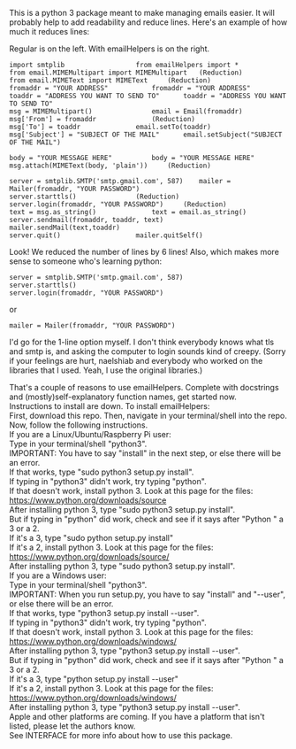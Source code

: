 This is a python 3 package meant to make managing emails easier.
It will probably help to add readability and reduce lines. Here's an example of how much it reduces lines:

Regular is on the left.	With emailHelpers is on the right.
```python3
import smtplib					from emailHelpers import *
from email.MIMEMultipart import MIMEMultipart	(Reduction)
from email.MIMEText import MIMEText		(Reduction)
fromaddr = "YOUR ADDRESS"			fromaddr = "YOUR ADDRESS"
toaddr = "ADDRESS YOU WANT TO SEND TO"		toaddr = "ADDRESS YOU WANT TO SEND TO"
msg = MIMEMultipart()				email = Email(fromaddr)
msg['From'] = fromaddr				(Reduction)
msg['To'] = toaddr				email.setTo(toaddr)
msg['Subject'] = "SUBJECT OF THE MAIL"		email.setSubject("SUBJECT OF THE MAIL")
 						
body = "YOUR MESSAGE HERE"			body = "YOUR MESSAGE HERE"
msg.attach(MIMEText(body, 'plain'))		(Reduction)
 						
server = smtplib.SMTP('smtp.gmail.com', 587)	mailer = Mailer(fromaddr, "YOUR PASSWORD")
server.starttls()				(Reduction)
server.login(fromaddr, "YOUR PASSWORD")		(Reduction)
text = msg.as_string()				text = email.as_string()
server.sendmail(fromaddr, toaddr, text)		mailer.sendMail(text,toaddr)
server.quit()					mailer.quitSelf()
```

Look! We reduced the number of lines by 6 lines! Also, which makes more sense to someone who's learning python:
```python3
server = smtplib.SMTP('smtp.gmail.com', 587)
server.starttls()
server.login(fromaddr, "YOUR PASSWORD")
```
or
```python3
mailer = Mailer(fromaddr, "YOUR PASSWORD")
```
I'd go for the 1-line option myself. I don't think everybody knows what tls and smtp is, and asking the computer to login sounds kind of creepy. (Sorry if your feelings are hurt, naelshiab and everybody who worked on the libraries that I used. Yeah, I use the original libraries.)  
  
That's a couple of reasons to use emailHelpers. Complete with docstrings and (mostly)self-explanatory function names, get started now.  
Instructions to install are down.
To install emailHelpers:  
First, download this repo. Then, navigate in your terminal/shell into the repo. Now, follow the following instructions.  
If you are a Linux/Ubuntu/Raspberry Pi user:  
	Type in your terminal/shell "python3".  
	IMPORTANT: You have to say "install" in the next step, or else there will be an error.  
	If that works, type "sudo python3 setup.py install".  
	If typing in "python3" didn't work, try typing "python".  
	If that doesn't work, install python 3. Look at this page for the files: https://www.python.org/downloads/source  
	After installing python 3, type "sudo python3 setup.py install".  
	But if typing in "python" did work, check and see if it says after "Python " a 3 or a 2.  
	If it's a 3, type "sudo python setup.py install"  
	If it's a 2, install python 3. Look at this page for the files: https://www.python.org/downloads/source/  
	After installing python 3, type "sudo python3 setup.py install".  
If you are a Windows user:  
	Type in your terminal/shell "python3".  
	IMPORTANT: When you run setup.py, you have to say "install" and "--user", or else there will be an error.  
	If that works, type "python3 setup.py install --user".  
	If typing in "python3" didn't work, try typing "python".  
	If that doesn't work, install python 3. Look at this page for the files: https://www.python.org/downloads/windows/  
	After installing python 3, type "python3 setup.py install --user".  
	But if typing in "python" did work, check and see if it says after "Python " a 3 or a 2.  
	If it's a 3, type "python setup.py install --user"  
	If it's a 2, install python 3. Look at this page for the files: https://www.python.org/downloads/windows/  
	After installing python 3, type "python3 setup.py install --user".  
Apple and other platforms are coming. If you have a platform that isn't listed, please let the authors know.  
See INTERFACE for more info about how to use this package.  
